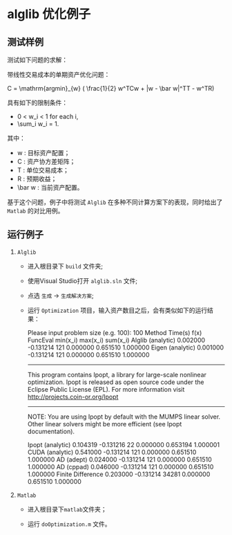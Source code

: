 alglib 优化例子
========================

测试样例
------------------------

测试如下问题的求解：

带线性交易成本的单期资产优化问题：

C = \mathrm{argmin}_{w} ( \frac{1}{2} w^TCw + |w - \bar w|^TT - w^TR)

具有如下的限制条件：

* 0 < w_i < 1 for each i,
* \sum_i w_i = 1.

其中：

* w : 目标资产配置；
* C : 资产协方差矩阵；
* T : 单位交易成本；
* R : 预期收益；
* \bar w : 当前资产配置。


基于这个问题，例子中将测试 ``Alglib`` 在多种不同计算方案下的表现，同时给出了 ``Matlab`` 的对比用例。

运行例子
--------------------------

1. ``Alglib``

   * 进入根目录下 ``build`` 文件夹;

   * 使用Visual Studio打开 ``alglib.sln`` 文件;
    
   * 点选 ``生成`` -> ``生成解决方案``;
    
   * 运行 ``Optimization`` 项目，输入资产数目之后，会有类似如下的运行结果：

        Please input problem size (e.g. 100): 100
        Method                   Time(s)       f(x)          FuncEval      min(x_i)      max(x_i)      sum(x_i)
        Alglib (analytic)        0.002000      -0.131214     121           0.000000      0.651510      1.000000
        Eigen (analytic)         0.001000      -0.131214     121           0.000000      0.651510      1.000000

        ******************************************************************************
        This program contains Ipopt, a library for large-scale nonlinear optimization.
        Ipopt is released as open source code under the Eclipse Public License (EPL).
                For more information visit http://projects.coin-or.org/Ipopt
        ******************************************************************************

        NOTE: You are using Ipopt by default with the MUMPS linear solver.
        Other linear solvers might be more efficient (see Ipopt documentation).


        Ipopt (analytic)         0.104319      -0.131216     22            0.000000      0.653194      1.000001
        CUDA (analytic)          0.541000      -0.131214     121           0.000000      0.651510      1.000000
        AD (adept)               0.024000      -0.131214     121           0.000000      0.651510      1.000000
        AD (cppad)               0.046000      -0.131214     121           0.000000      0.651510      1.000000
        Finite Difference        0.203000      -0.131214     34281         0.000000      0.651510      1.000000


2. ``Matlab``

   * 进入根目录下``matlab``文件夹；
    
   * 运行 ``doOptimization.m`` 文件。
